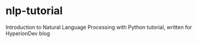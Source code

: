 # nlp-tutorial
Introduction to Natural Language Processing with Python tutorial, written for HyperionDev blog

